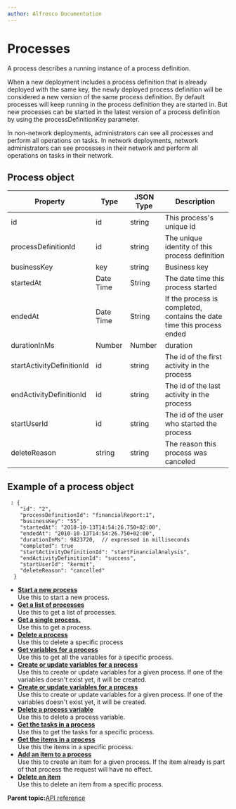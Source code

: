 ```yaml
---
author: Alfresco Documentation
---
```


# Processes

A process describes a running instance of a process definition.

When a new deployment includes a process definition that is already deployed with the same key, the newly deployed process definition will be considered a new version of the same process definition. By default processes will keep running in the process definition they are started in. But new processes can be started in the latest version of a process definition by using the processDefinitionKey parameter.

In non-network deployments, administrators can see all processes and perform all operations on tasks. In network deployments, network administrators can see processes in their network and perform all operations on tasks in their network.

## Process object

|Property|Type|JSON Type|Description|
|--------|----|---------|-----------|
|id|id|string|This process's unique id|
|processDefinitionId|id|string|The unique identity of this process definition|
|businessKey|key|string|Business key|
|startedAt|Date Time|String|The date time this process started|
|endedAt|Date Time|String|If the process is completed, contains the date time this process ended|
|durationInMs|Number|Number|duration|
|startActivityDefinitionId|id|string|The id of the first activity in the process|
|endActivityDefinitionId|id|string|The id of the last activity in the process|
|startUserId|id|string|The id of the user who started the process|
|deleteReason|string|string|The reason this process was canceled|

## Example of a process object

```
 : {
    "id": "2",
    "processDefinitionId": "financialReport:1",
    "businessKey": "55",
    "startedAt": "2010-10-13T14:54:26.750+02:00",
    "endedAt": "2010-10-13T14:54:26.750+02:00",
    "durationInMs": 9823720,  // expressed in milliseconds
    "completed": true
    "startActivityDefinitionId": "startFinancialAnalysis",
    "endActivityDefinitionId": "success",
    "startUserId": "kermit",
    "deleteReason": "cancelled"
  }
```

-   **[Start a new process](../../../pra/1/concepts/act-processes-post-process.md)**  
Use this to start a new process.
-   **[Get a list of processes](../../../pra/1/concepts/act-processes-get-processes.md)**  
Use this to get a list of processes.
-   **[Get a single process.](../../../pra/1/concepts/act-processes-get-process.md)**  
Use this to get a process.
-   **[Delete a process](../../../pra/1/concepts/act-processes-delete-process.md)**  
Use this to delete a specific process
-   **[Get variables for a process](../../../pra/1/concepts/act-processes-get-variables.md)**  
Use this to get all the variables for a specific process.
-   **[Create or update variables for a process](../../../pra/1/concepts/act-processes-post-variables.md)**  
Use this to create or update variables for a given process. If one of the variables doesn't exist yet, it will be created.
-   **[Create or update variables for a process](../../../pra/1/concepts/act-processes-put-variables.md)**  
Use this to create or update variables for a given process. If one of the variables doesn't exist yet, it will be created.
-   **[Delete a process variable](../../../pra/1/concepts/act-processes-delete-variables.md)**  
Use this to delete a process variable.
-   **[Get the tasks in a process](../../../pra/1/concepts/act-processes-get-tasks.md)**  
Use this to get the tasks for a specific process.
-   **[Get the items in a process](../../../pra/1/concepts/act-processes-get-items.md)**  
Use this the items in a specific process.
-   **[Add an item to a process](../../../pra/1/concepts/act-processes-post-items.md)**  
Use this to create an item for a given process. If the item already is part of that process the request will have no effect.
-   **[Delete an item](../../../pra/1/concepts/act-processes-delete-item.md)**  
Use this to delete an item from a specific process.

**Parent topic:**[API reference](../../../pra/1/concepts/pra-resources.md)

